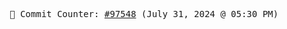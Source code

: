 <p align="center">
    <samp>
        📮 Commit Counter: <a href="https://github.com/Javascript-void0/Javascript-void0/commits/main">#97548</a> (July 31, 2024 @ 05:30 PM)
    </samp>
</p>